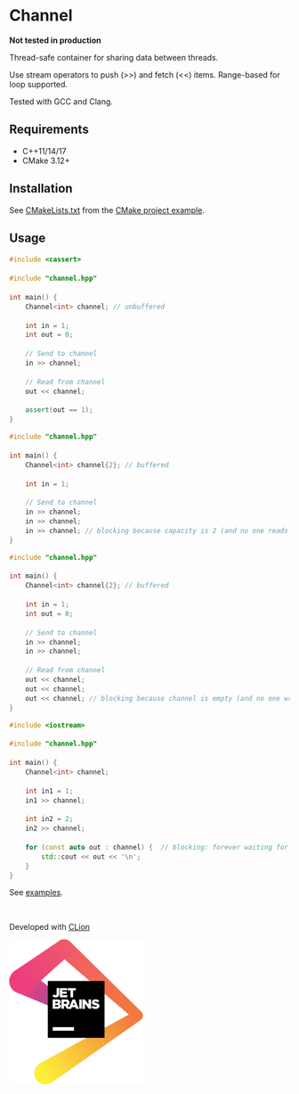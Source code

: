 # Channel

**Not tested in production**

Thread-safe container for sharing data between threads.

Use stream operators to push (>>) and fetch (<<) items. Range-based for loop supported.

Tested with GCC and Clang. 

## Requirements
* C++11/14/17
* CMake 3.12+

## Installation
See [CMakeLists.txt](./examples/cmake-project/CMakeLists.txt) from the [CMake project example](./examples/cmake-project).

## Usage

```c++
#include <cassert>

#include "channel.hpp"

int main() {
    Channel<int> channel; // unbuffered

    int in = 1;
    int out = 0;

    // Send to channel
    in >> channel;

    // Read from channel
    out << channel;

    assert(out == 1);
}
```

```c++
#include "channel.hpp"

int main() {
    Channel<int> channel{2}; // buffered

    int in = 1;

    // Send to channel
    in >> channel;
    in >> channel;
    in >> channel; // blocking because capacity is 2 (and no one reads from channel)
}
```

```c++
#include "channel.hpp"

int main() {
    Channel<int> channel{2}; // buffered

    int in = 1;
    int out = 0;

    // Send to channel
    in >> channel;
    in >> channel;

    // Read from channel
    out << channel;
    out << channel;
    out << channel; // blocking because channel is empty (and no one writes on it)
}
```

```c++
#include <iostream>

#include "channel.hpp"

int main() {
    Channel<int> channel;

    int in1 = 1;
    in1 >> channel;

    int in2 = 2;
    in2 >> channel;

    for (const auto out : channel) {  // blocking: forever waiting for channel items
        std::cout << out << '\n';
    }
}
```

See [examples](examples).

<br>

Developed with [CLion](https://www.jetbrains.com/?from=serializer)

<a href="https://www.jetbrains.com/?from=serializer">![JetBrains](jetbrains.svg)</a>